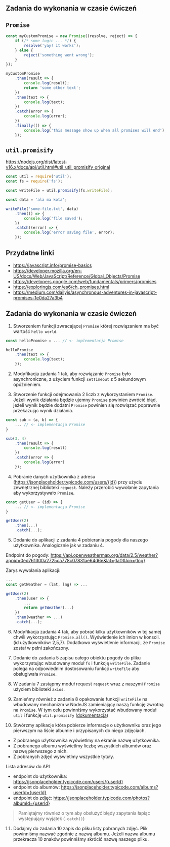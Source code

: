 ## Zadania do wykonania w czasie ćwiczeń

## `Promise`

```javascript
const myCustomPromise = new Promise((resolve, reject) => {
    if (/* some logic ... */) {
        resolve('yay! it works');
    } else {
        reject('something went wrong');
    }
});

myCustomPromise
    .then(result => {
        console.log(result);
        return 'some other text';
    })
    .then(text => {
        console.log(text);
    })
    .catch(error => {
        console.log(error);
    })
    .finally(() => {
        console.log('this message show up when all promises will end');
    });
```

## `util.promisify`

https://nodejs.org/dist/latest-v16.x/docs/api/util.html#util_util_promisify_original

```javascript
const util = require('util');
const fs = require('fs');

const writeFile = util.promisify(fs.writeFile);

const data = 'ala ma kota';

writeFile('some-file.txt', data)
    .then(() => {
        console.log('file saved');
    })
    .catch((error) => {
        console.log('error saving file', error);
    });
```

## Przydatne linki

- https://javascript.info/promise-basics
- https://developer.mozilla.org/en-US/docs/Web/JavaScript/Reference/Global_Objects/Promise
- https://developers.google.com/web/fundamentals/primers/promises
- https://exploringjs.com/es6/ch_promises.html
- https://medium.com/dailyjs/asynchronous-adventures-in-javascript-promises-1e0da27a3b4

## Zadania do wykonania w czasie ćwiczeń

1. Stworzeniem funkcji zwracającej `Promise` której rozwiązaniem ma być wartość `hello world`.

```javascript
const helloPromise = ... // <- implementacja Promise

helloPromise
    .then(text => {
        console.log(text);
    });
```

2. Modyfikacja zadania 1 tak, aby rozwiązanie `Promise` było asynchroniczne, z użyciem funkcji `setTimeout` z 5 sekundowym opóźnieniem.

3. Stworzenie funkcji odejmowania 2 liczb z wykorzystaniem `Promise`. Jeżeli wynik działania będzie ujemny `Promise` powinien zwrócić błąd, jeżeli wynik będzie dodatni `Promise` powinien się rozwiązać poprawnie przekazując wynik działania.

```javascript
const sub = (a, b) => {
    ... // <- implementacja Promise
}

sub(3, 4)
    .then(result => {
        console.log(result)
    })
    .catch(error => {
        console.log(error)
    });
```

4. Pobranie danych użytkownika z adresu (https://jsonplaceholder.typicode.com/users/{id}) przy użyciu zewnętrznej biblioteki `request`. Należy przerobić wywołanie zapytania aby wykorzystywało `Promise`.

```javascript
const getUser = (id) => {
    ... // <- implementacja Promise
}

getUser(2)
    .then(...)
    .catch(...);
```

5. Dodanie do aplikacji z zadania 4 pobierania pogody dla naszego użytkownika. Analogicznie jak w zadaniu 4. 

Endpoint do pogody: https://api.openweathermap.org/data/2.5/weather?appid=0ed761300a2725ca778c07831ae64d6e&lat={lat}&lon={lng}

Zarys wywołania aplikacji: 

```javascript
...
const getWeather = (lat, lng) => ...

getUser(2)
    .then(user => {
        ...
        return getWeather(...)
    })
    .then(weather => ...)
    .catch(...);
```

6. Modyfikacja zadania 4 tak, aby pobrać kilku użytkowników w tej samej chwili wykorzystując `Promise.all()`. Wyświetlenie ich imion w konsoli. (id użytkowników: 2,5,7). Dodatkowo wyświetlenie informacji, że `Promise` został w pełni zakończony.

7. Dodanie do zadania 5 zapisu całego obiektu pogody do pliku wykorzystując wbudowany moduł `fs` i funkcję `writeFile`. Zadanie polega na odpowiednim dostosowaniu funkcji `writeFile` aby obsługiwała `Promise`. 

8. W zadaniu 7 zastąpmy moduł request `request` wraz z naszymi `Promise` użyciem biblioteki `axios`.

9. Zamieńmy również z zadania 8 opakowanie funkcji `writeFile` na wbudowany mechanizm w NodeJS zamieniający naszą funkcję zwrotną na `Promise`. W tym celu powinniśmy wykorzystać wbudowany moduł `util` i funkcję `util.promisify` ([dokumentacja](https://nodejs.org/dist/latest-v16.x/docs/api/util.html#util_util_promisify_original))

10. Stwórzmy aplikacje która pobierze informacje o użytkowniku oraz jego pierwszym na liście albumie i przypisanych do niego zdjęciach.
- Z pobranego użytkownika wyświetlmy na ekranie nazwę użytkownika. 
- Z pobranego albumu wyświetlmy liczbę wszystkich albumów oraz nazwę pierwszego z nich.
- Z pobranych zdjęć wyświetlmy wszystkie tytuły.

Lista adresów do API
- endpoint do użytkownika: https://jsonplaceholder.typicode.com/users/{userId}
- endpoint do albumów: https://jsonplaceholder.typicode.com/albums?userId={userId}
- endpoint do zdjęć: https://jsonplaceholder.typicode.com/photos?albumId={userId}

> Pamiętajmy również o tym aby obsłużyć błędy zapytania łapiąc występujący wyjątek (`.catch()`)

11. Dodajmy do zadania 10 zapis do pliku listy pobranych zdjęć. Plik powinniśmy nazwać zgodnie z nazwą albumu. Jeżeli nazwa albumu przekracza 10 znaków powinniśmy skrócić nazwę naszego pliku.
